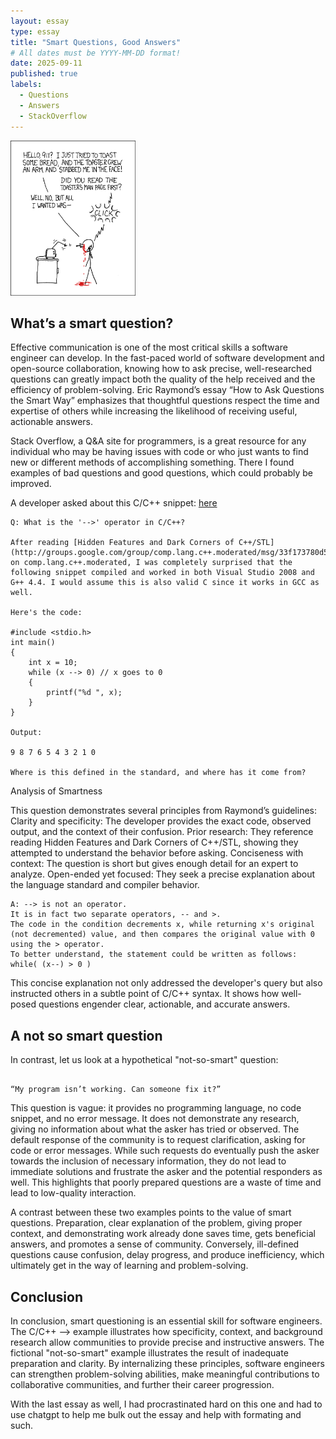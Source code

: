 ```yaml
---
layout: essay
type: essay
title: "Smart Questions, Good Answers"
# All dates must be YYYY-MM-DD format!
date: 2025-09-11
published: true
labels:
  - Questions
  - Answers
  - StackOverflow
---
```


<img width="200px" class="rounded float-start pe-4" src="../img/smart-questions/rtfm.png">






## What’s a smart question?

Effective communication is one of the most critical skills a software engineer can develop. In the fast-paced world of software development and open-source collaboration, knowing how to ask precise, well-researched questions can greatly impact both the quality of the help received and the efficiency of problem-solving. Eric Raymond’s essay “How to Ask Questions the Smart Way” emphasizes that thoughtful questions respect the time and expertise of others while increasing the likelihood of receiving useful, actionable answers.

Stack Overflow, a Q&A site for programmers, is a great resource for any individual who may be having issues with code or who just wants to find new or different methods of accomplishing something. There I found examples of bad questions and good questions, which could probably be improved.

A developer asked about this C/C++ snippet: <a href="https://stackoverflow.com/questions/1642028/what-is-the-operator-in-c-c"><i class="large github icon "></i>here</a>



```
Q: What is the '-->' operator in C/C++?

After reading [Hidden Features and Dark Corners of C++/STL](http://groups.google.com/group/comp.lang.c++.moderated/msg/33f173780d58dd20) on comp.lang.c++.moderated, I was completely surprised that the following snippet compiled and worked in both Visual Studio 2008 and G++ 4.4. I would assume this is also valid C since it works in GCC as well.

Here's the code:

#include <stdio.h>
int main()
{
    int x = 10;
    while (x --> 0) // x goes to 0
    {
        printf("%d ", x);
    }
}

Output:

9 8 7 6 5 4 3 2 1 0

Where is this defined in the standard, and where has it come from?
```
Analysis of Smartness

This question demonstrates several principles from Raymond’s guidelines: Clarity and specificity: The developer provides the exact code, observed output, and the context of their confusion. Prior research: They reference reading Hidden Features and Dark Corners of C++/STL, showing they attempted to understand the behavior before asking. Conciseness with context: The question is short but gives enough detail for an expert to analyze. Open-ended yet focused: They seek a precise explanation about the language standard and compiler behavior.

```
A: --> is not an operator.
It is in fact two separate operators, -- and >.
The code in the condition decrements x, while returning x's original (not decremented) value, and then compares the original value with 0 using the > operator.
To better understand, the statement could be written as follows: while( (x--) > 0 )

```

This concise explanation not only addressed the developer's query but also instructed others in a subtle point of C/C++ syntax. It shows how well-posed questions engender clear, actionable, and accurate answers.


## A not so smart question

In contrast, let us look at a hypothetical "not-so-smart" question:

```

“My program isn’t working. Can someone fix it?”

```

This question is vague: it provides no programming language, no code snippet, and no error message. It does not demonstrate any research, giving no information about what the asker has tried or observed. The default response of the community is to request clarification, asking for code or error messages. While such requests do eventually push the asker towards the inclusion of necessary information, they do not lead to immediate solutions and frustrate the asker and the potential responders as well. This highlights that poorly prepared questions are a waste of time and lead to low-quality interaction.

A contrast between these two examples points to the value of smart questions. Preparation, clear explanation of the problem, giving proper context, and demonstrating work already done saves time, gets beneficial answers, and promotes a sense of community. Conversely, ill-defined questions cause confusion, delay progress, and produce inefficiency, which ultimately get in the way of learning and problem-solving.


## Conclusion

In conclusion, smart questioning is an essential skill for software engineers. The C/C++ --> example illustrates how specificity, context, and background research allow communities to provide precise and instructive answers. The fictional "not-so-smart" example illustrates the result of inadequate preparation and clarity. By internalizing these principles, software engineers can strengthen problem-solving abilities, make meaningful contributions to collaborative communities, and further their career progression.

With the last essay as well, I had procrastinated hard on this one and had to use chatgpt to help me bulk out the essay and help with formating and such. 
